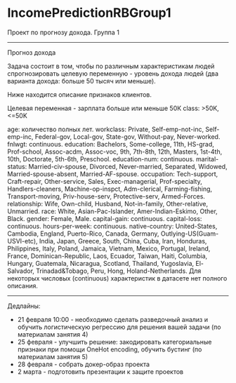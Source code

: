 # IncomePredictionRBGroup1
Проект по прогнозу дохода. Группа 1

----------------------------------------------------------------
Прогноз дохода

Задача состоит в том, чтобы по различным характеристикам людей спрогнозировать целевую переменную - уровень дохода людей (два варианта дохода: больше 50 тысяч или меньше).

Ниже находится описание признаков клиентов.

Целевая переменная - зарплата больше или меньше 50К
class: >50K, <=50K

age: количество полных лет. 
workclass: Private, Self-emp-not-inc, Self-emp-inc, Federal-gov, Local-gov, State-gov, Without-pay, Never-worked. 
fnlwgt: continuous. 
education: Bachelors, Some-college, 11th, HS-grad, Prof-school, Assoc-acdm, Assoc-voc, 9th, 7th-8th, 12th, Masters, 1st-4th, 10th, Doctorate, 5th-6th, Preschool. 
education-num: continuous. 
marital-status: Married-civ-spouse, Divorced, Never-married, Separated, Widowed, Married-spouse-absent, Married-AF-spouse. 
occupation: Tech-support, Craft-repair, Other-service, Sales, Exec-managerial, Prof-specialty, Handlers-cleaners, Machine-op-inspct, Adm-clerical, Farming-fishing, Transport-moving, Priv-house-serv, Protective-serv, Armed-Forces. 
relationship: Wife, Own-child, Husband, Not-in-family, Other-relative, Unmarried. 
race: White, Asian-Pac-Islander, Amer-Indian-Eskimo, Other, Black. 
gender: Female, Male. 
capital-gain: continuous. 
capital-loss: continuous. 
hours-per-week: continuous. 
native-country: United-States, Cambodia, England, Puerto-Rico, Canada, Germany, Outlying-US(Guam-USVI-etc), India, Japan, Greece, South, China, Cuba, Iran, Honduras, Philippines, Italy, Poland, Jamaica, Vietnam, Mexico, Portugal, Ireland, France, Dominican-Republic, Laos, Ecuador, Taiwan, Haiti, Columbia, Hungary, Guatemala, Nicaragua, Scotland, Thailand, Yugoslavia, El-Salvador, Trinadad&Tobago, Peru, Hong, Holand-Netherlands. 
Для некоторых числовых (continuous) характеристик в датасете нет полного описания.

----------------------------------------------------------------

Дедлайны:
* 21 февраля 10:00 - необходимо сделать разведочный анализ и обучить логистическую регрессию для решения вашей задачи (по материалам занятия 4)
* 25 февраля - улучшить решение: закодировать категориальные признаки при помощи OneHot encoding, обучить бустинг (по материалам занятия 5)
* 28 февраля - собрать докер-образ проекта 
* 2 марта - подготовить презентации к защите проектов
